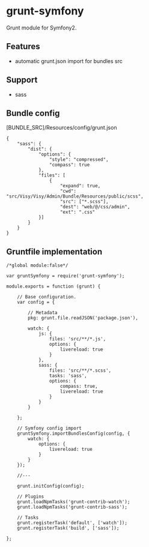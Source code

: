 grunt-symfony
=============

Grunt module for Symfony2. 

Features
--------

  * automatic grunt.json import for bundles src

Support
-------

  * sass

Bundle config
-------------

[BUNDLE_SRC]/Resources/config/grunt.json

```
{
    "sass": {
        "dist": {
            "options": {
                "style": "compressed",
                "compass": true
            },
            "files": [
                {
                    "expand": true,
                    "cwd": "src/Visy/Visy/Admin/Bundle/Resources/public/scss",
                    "src": ["*.scss"],
                    "dest": "web/@/css/admin",
                    "ext": ".css"
            }]
        }
    }
}
```

Gruntfile implementation
------------------------

```
/*global module:false*/

var gruntSymfony = require('grunt-symfony');

module.exports = function (grunt) {

    // Base configuration.
    var config = {

        // Metadata
        pkg: grunt.file.readJSON('package.json'),

        watch: {
            js: {
                files: 'src/**/*.js',
                options: {
                    livereload: true
                }
            },
            sass: {
                files: 'src/**/*.scss',
                tasks: 'sass',
                options: {
                    compass: true,
                    livereload: true
                }
            }
        }

    };

    // Symfony config import
    gruntSymfony.importBundlesConfig(config, {
        watch: {
            options: {
                livereload: true
            }
        }
    });

    //---

    grunt.initConfig(config);

    // Plugins
    grunt.loadNpmTasks('grunt-contrib-watch');
    grunt.loadNpmTasks('grunt-contrib-sass');

    // Tasks
    grunt.registerTask('default', ['watch']);
    grunt.registerTask('build', ['sass']);

};

```